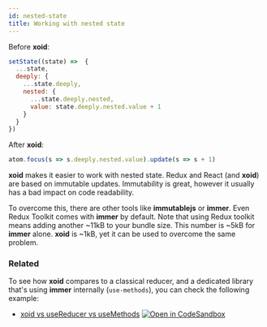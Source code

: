 ```yaml
---
id: nested-state
title: Working with nested state
---
```


Before **xoid**:
```js
setState((state) =>  {
  ...state, 
  deeply: {
    ...state.deeply,
    nested: {
      ...state.deeply.nested,
      value: state.deeply.nested.value + 1
    }
  }
})
```

After **xoid**:
```js
atom.focus(s => s.deeply.nested.value).update(s => s + 1)
```

**xoid** makes it easier to work with nested state. Redux and React (and **xoid**) are  based on immutable updates. Immutability is great, however it usually has a bad impact on code readability.

To overcome this, there are other tools like **immutablejs** or **immer**. Even Redux Toolkit comes with **immer** by default. Note that using Redux toolkit means adding another ~11kB to your bundle size. This number is ~5kB for **immer** alone. **xoid** is ~1kB, yet it can be used to overcome the same problem.

### Related

To see how **xoid** compares to a classical reducer, and a dedicated library that's using **immer** internally (`use-methods`), you can check the following example:

- [xoid vs useReducer vs useMethods](https://github.com/onurkerimov/xoid/tree/master/examples/xoid-vs-usereducer-vs-usemethods) [![Open in CodeSandbox](https://img.shields.io/badge/Open%20in-CodeSandbox-blue?style=flat&colorA=4f2eb3&colorB=4f2eb3&logo=codesandbox)](https://githubbox.com/onurkerimov/xoid/tree/master/examples/xoid-vs-usereducer-vs-usemethods)